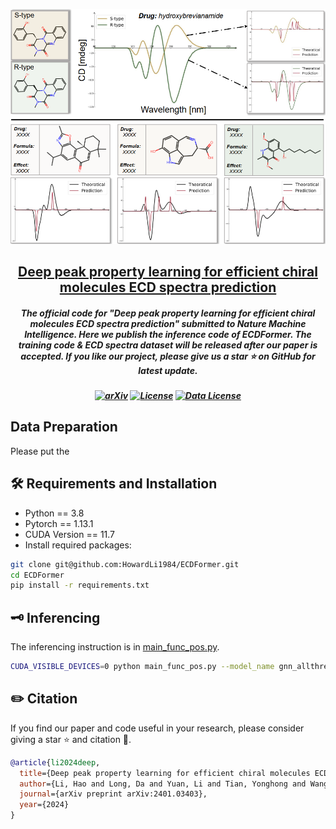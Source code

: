 
<p align="center">
    <img src="git-imgs/single_drug_img.png" width="700" style="margin-bottom: 0.2;"/>
<p>
<h2 align="center"> <a href="">Deep peak property learning for efficient chiral molecules ECD spectra prediction</a></h2>
<h5 align="center"> The official code for "Deep peak property learning for efficient chiral molecules ECD spectra prediction" submitted to Nature Machine Intelligence. Here we publish the inference code of ECDFormer. The training code & ECD spectra dataset will be released after our paper is accepted. If you like our project, please give us a star ⭐ on GitHub for latest update.  </h2>


<h5 align="center">
    
[![arXiv](https://img.shields.io/badge/Arxiv-2310.01852-b31b1b.svg?logo=arXiv)](https://arxiv.org/abs/2401.03403)
[![License](https://img.shields.io/badge/Code%20License-MIT-yellow)](https://github.com/HowardLi1984/ECDFormer/blob/main/LICENSE)
[![Data License](https://img.shields.io/badge/Dataset%20license-CC--BY--NC%204.0-orange)](https://github.com/HowardLi1984/ECDFormer/blob/main/DATASET_LICENSE) <br>

</h5>

## Data Preparation
Please put the 

## 🛠️ Requirements and Installation
* Python == 3.8
* Pytorch == 1.13.1
* CUDA Version == 11.7
* Install required packages:
```bash
git clone git@github.com:HowardLi1984/ECDFormer.git
cd ECDFormer
pip install -r requirements.txt
```

## 🗝️ Inferencing
The inferencing instruction is in [main_func_pos.py](main_func_pos.py).
```bash
CUDA_VISIBLE_DEVICES=0 python main_func_pos.py --model_name gnn_allthree --batch_size 256 --emb_dim 128 --epochs 1000 --lr 1e-3 --mode Real --visual_epoch 400
```

## ✏️ Citation
If you find our paper and code useful in your research, please consider giving a star :star: and citation :pencil:.

```BibTeX
@article{li2024deep,
  title={Deep peak property learning for efficient chiral molecules ECD spectra prediction},
  author={Li, Hao and Long, Da and Yuan, Li and Tian, Yonghong and Wang, Xinchang and Mo, Fanyang},
  journal={arXiv preprint arXiv:2401.03403},
  year={2024}
}
```